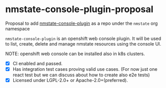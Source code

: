 # nmstate-console-plugin-proposal

Proposal to add [nmstate-console-plugin](https://github.com/upalatucci/nmstate-console-plugin) as a repo under the `nmstate` org namespace

`nmstate-console-plugin` is an openshift web console plugin. 
It will be used to list, create, delete and manage nmstate resources using the console UI.

NOTE: openshift web console can be installed also in k8s clusters.

- [x] CI enabled and passed.
- [x] Has integration test cases proving valid use cases. (For now just one react test but we can discuss about how to create also e2e tests)
- [x] Licensed under LGPL-2.0+ or Apache-2.0+(preferred).
